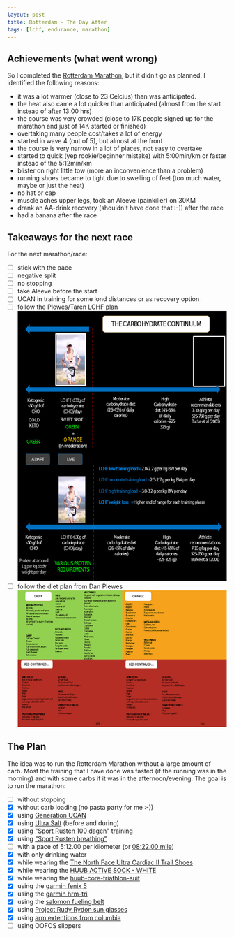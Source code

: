 ```yaml
---
layout: post
title: Rotterdam - The Day After
tags: [lchf, endurance, marathon]
---
```


## Achievements (what went wrong)
So I completed the [Rotterdam Marathon](https://www.strava.com/activities/2272071331), but it didn't go as planned. I identified the following reasons:
- it was a lot warmer (close to 23 Celcius) than was anticipated.
- the heat also came a lot quicker than anticipated (almost from the start instead of after 13:00 hrs)
- the course was very crowded (close to 17K people signed up for the marathon and just of 14K started or finished)
- overtaking many people cost/takes a lot of energy
- started in wave 4 (out of 5), but almost at the front
- the course is very narrow in a lot of places, not easy to overtake
- started to quick (yep rookie/beginner mistake) with 5:00min/km or faster instead of the 5:12min/km
- blister on right little tow (more an inconvenience than a problem)
- running shoes became to tight due to swelling of feet (too much water, maybe or just the heat)
- no hat or cap 
- muscle aches upper legs, took an Aleeve (painkiller) on 30KM 
- drank an AA-drink recovery (shouldn't have done that :-)) after the race
- had a banana after the race


## Takeaways for the next race
For the next marathon/race:
- [ ] stick with the pace
- [ ] negative split
- [ ] no stopping
- [ ] take Aleeve before the start
- [ ] UCAN in training for some lond distances or as recovery option
- [ ] follow the Plewes/Taren LCHF plan 
![Plewes LCHF plan](../img/Plewes-1.jpg)
- [ ] follow the diet plan from Dan Plewes
![Plewes what to eat](../img/Plewes-2.jpg)

## The Plan
The idea was to run the Rotterdam Marathon without a large amount of carb. Most the training that I have done was fasted (if the running was in the morning) and with some carbs if it was in the afternoon/evening.
The goal is to run the marathon:
- [ ] without stopping
- [x] without carb loading (no pasta party for me :-))
- [x] using [Generation UCAN](https://www.generationucan.com/)
- [x] using [Ultra Salt](http://www.purevitaminclub.com) (before and during)  
- [x] using ["Sport Rusten 100 dagen"](https://www.sportrusten.nl/sportrusten-schema-voor-de-marathon/) training
- [x] using ["Sport Rusten breathing"](https://www.sportrusten.nl/kennisbank/test-zelf-je-ademhaling/)
- [ ] with a pace of 5:12.00 per kilometer (or [08:22.00 mile](http://www.bane.info))
- [x] with only drinking water
- [x] while wearing the [The North Face Ultra Cardiac II Trail Shoes](https://www.thenorthface.com/shop/mens-ultra-cardiac-ii-nf0a2vuv?variationId=WU5#hero=0)
- [x] while wearing the [HUUB ACTIVE SOCK - WHITE](https://huubdesign.com/products/huub-active-sock-white)
- [x] while wearing the [huub-core-triathlon-suit](https://huubdesign.com/collections/triathlon-suits/products/huub-core-triathlon-suit-sleeved-mens-black-red?variant=22380811783)
- [x] using the [garmin fenix 5](https://buy.garmin.com/en-US/US/p/552982/pn/010-01688-00)
- [x] using the [garmin hrm-tri](https://buy.garmin.com/en-US/US/p/pn/010-10997-09)
- [x] using the [salomon fueling belt](https://www.salomon.com/en-us/shop/product/agile-500-belt-set.html#1191=9594)
- [x] using  [Project Rudy Rydon sun glasses](https://www.rudyproject.com/ww/en/products/performance-eyewear/rydon.html)
- [x] using [arm extentions from columbia](https://www.columbia.com/freezer-zero-arm-sleeves-SU9090.html?cgid=activity-trailrunning-accessories#start=1)
- [ ] using OOFOS slippers
